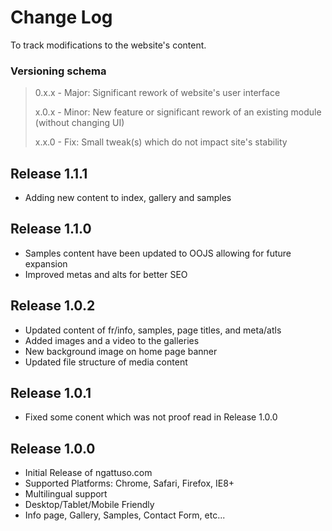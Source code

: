 # Change Log 
To track modifications to the website's content.

### Versioning schema
> 0.x.x - Major: Significant rework of website's user interface
>
> x.0.x - Minor: New feature or significant rework of an existing module (without changing UI)
>
> x.x.0 - Fix:   Small tweak(s) which do not impact site's stability

## Release 1.1.1
- Adding new content to index, gallery and samples

## Release 1.1.0
- Samples content have been updated to OOJS allowing for future expansion
- Improved metas and alts for better SEO

## Release 1.0.2
- Updated content of fr/info, samples, page titles, and meta/atls
- Added images and a video to the galleries
- New background image on home page banner
- Updated file structure of media content

## Release 1.0.1
- Fixed some conent which was not proof read in Release 1.0.0

## Release 1.0.0
- Initial Release of ngattuso.com
- Supported Platforms: Chrome, Safari, Firefox, IE8+
- Multilingual support
- Desktop/Tablet/Mobile Friendly
- Info page, Gallery, Samples, Contact Form, etc...
